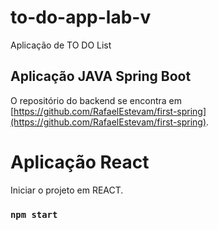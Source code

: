
# to-do-app-lab-v

Aplicação de TO DO List

## Aplicação JAVA Spring Boot

O repositório do backend se encontra em [https://github.com/RafaelEstevam/first-spring](https://github.com/RafaelEstevam/first-spring).

# Aplicação React

Iniciar o projeto em REACT.

### `npm start`
